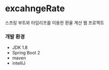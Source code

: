 # excahngeRate
스프링 부트와 타임리프를 이용한 환율 계산 웹 프로젝트

### 개발 환경
- JDK 1.8
- Spring Boot 2
- maven
- intelliJ
